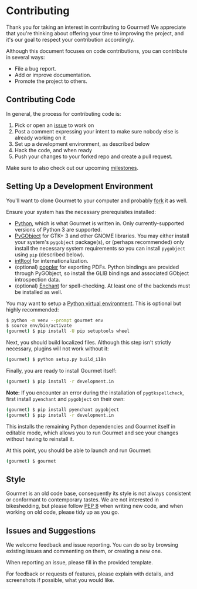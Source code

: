# Contributing

Thank you for taking an interest in contributing to Gourmet! We appreciate that
you're thinking about offering your time to improving the project, and it's our
goal to respect your contribution accordingly.

Although this document focuses on code contributions, you can contribute in
several ways:
- File a bug report.
- Add or improve documentation.
- Promote the project to others.


## Contributing Code

In general, the process for contributing code is:

1. Pick or open an [issue](https://github.com/thinkle/gourmet/issues) to work
   on
2. Post a comment expressing your intent to make sure nobody else is already
   working on it
3. Set up a development environment, as described below
4. Hack the code, and when ready
5. Push your changes to your forked repo and create a pull request.

Make sure to also check out our upcoming [milestones](https://github.com/thinkle/gourmet/milestones).


## Setting Up a Development Environment

You'll want to clone Gourmet to your computer and probably
[fork](https://github.com/thinkle/gourmet/fork) it as well.

Ensure your system has the necessary prerequisites installed:
- [Python](https://www.python.org/), which is what Gourmet is written in. Only
  currently-supported versions of Python 3 are supported.
- [PyGObject](https://pygobject.readthedocs.io/en/latest/) for GTK+ 3 and other
  GNOME libraries. You may either install your system's `pygobject` package(s),
  or (perhaps recommended) only install the necessary system requirements so
  you can install `pygobject` using `pip` (described below).
- [intltool](https://freedesktop.org/wiki/Software/intltool/) for
  internationalization.
- (optional) [poppler](https://poppler.freedesktop.org/) for exporting PDFs.
  Python bindings are provided through PyGObject, so install the GLIB bindings
  and associated GObject introspection data.
- (optional) [Enchant](https://abiword.github.io/enchant/) for spell-checking.
  At least one of the backends must be installed as well.

You may want to setup a [Python virtual
environment](https://docs.python.org/3/library/venv.html). This is optional but
highly recommended:
```bash
$ python -m venv --prompt gourmet env
$ source env/bin/activate
(gourmet) $ pip install -U pip setuptools wheel
```

Next, you should build localized files. Although this step isn't strictly
necessary, plugins will not work without it:
```bash
(gourmet) $ python setup.py build_i18n
```

Finally, you are ready to install Gourmet itself:
```bash
(gourmet) $ pip install -r development.in
```
**Note:** If you encounter an error during the installation of
`pygtkspellcheck`, first install `pyenchant` and `pygobject` on their own:
```bash
(gourmet) $ pip install pyenchant pygobject
(gourmet) $ pip install -r development.in
```
This installs the remaining Python dependencies and Gourmet itself in editable
mode, which allows you to run Gourmet and see your changes without having to
reinstall it.


At this point, you should be able to launch and run Gourmet:
```bash
(gourmet) $ gourmet
```


## Style

Gourmet is an old code base, consequently its style is not always consistent or
conformant to contemporary tastes. We are not interested in bikeshedding, but
please follow [PEP 8](http://www.python.org/dev/peps/pep-0008/) when writing new
code, and when working on old code, please tidy up as you go.


## Issues and Suggestions

We welcome feedback and issue reporting. You can do so by browsing existing
issues and commenting on them, or creating a new one.

When reporting an issue, please fill in the provided template.

For feedback or requests of features, please explain with details, and
screenshots if possible, what you would like.

